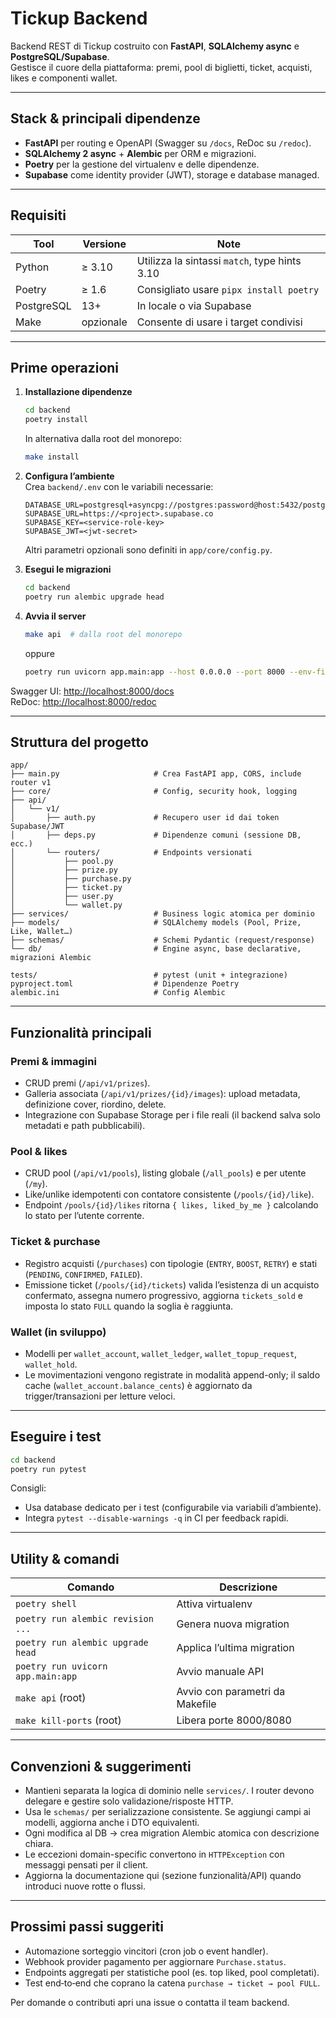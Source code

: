 # Tickup Backend

Backend REST di Tickup costruito con **FastAPI**, **SQLAlchemy async** e **PostgreSQL/Supabase**.  
Gestisce il cuore della piattaforma: premi, pool di biglietti, ticket, acquisti, likes e componenti wallet.

---

## Stack & principali dipendenze

- **FastAPI** per routing e OpenAPI (Swagger su `/docs`, ReDoc su `/redoc`).
- **SQLAlchemy 2 async** + **Alembic** per ORM e migrazioni.
- **Poetry** per la gestione del virtualenv e delle dipendenze.
- **Supabase** come identity provider (JWT), storage e database managed.

---

## Requisiti

| Tool      | Versione | Note                                          |
|-----------|----------|-----------------------------------------------|
| Python    | ≥ 3.10   | Utilizza la sintassi `match`, type hints 3.10 |
| Poetry    | ≥ 1.6    | Consigliato usare `pipx install poetry`       |
| PostgreSQL| 13+      | In locale o via Supabase                      |
| Make      | opzionale| Consente di usare i target condivisi          |

---

## Prime operazioni

1. **Installazione dipendenze**
   ```bash
   cd backend
   poetry install
   ```
   In alternativa dalla root del monorepo:
   ```bash
   make install
   ```

2. **Configura l’ambiente**  
   Crea `backend/.env` con le variabili necessarie:
   ```dotenv
   DATABASE_URL=postgresql+asyncpg://postgres:password@host:5432/postgres
   SUPABASE_URL=https://<project>.supabase.co
   SUPABASE_KEY=<service-role-key>
   SUPABASE_JWT=<jwt-secret>
   ```
   Altri parametri opzionali sono definiti in `app/core/config.py`.

3. **Esegui le migrazioni**
   ```bash
   cd backend
   poetry run alembic upgrade head
   ```

4. **Avvia il server**
   ```bash
   make api  # dalla root del monorepo
   ```
   oppure
   ```bash
   poetry run uvicorn app.main:app --host 0.0.0.0 --port 8000 --env-file backend/.env --reload
   ```

Swagger UI: <http://localhost:8000/docs>  
ReDoc: <http://localhost:8000/redoc>

---

## Struttura del progetto

```
app/
├── main.py                     # Crea FastAPI app, CORS, include router v1
├── core/                       # Config, security hook, logging
├── api/
│   └── v1/
│       ├── auth.py             # Recupero user id dai token Supabase/JWT
│       ├── deps.py             # Dipendenze comuni (sessione DB, ecc.)
│       └── routers/            # Endpoints versionati
│           ├── pool.py
│           ├── prize.py
│           ├── purchase.py
│           ├── ticket.py
│           ├── user.py
│           └── wallet.py
├── services/                   # Business logic atomica per dominio
├── models/                     # SQLAlchemy models (Pool, Prize, Like, Wallet…)
├── schemas/                    # Schemi Pydantic (request/response)
└── db/                         # Engine async, base declarative, migrazioni Alembic

tests/                          # pytest (unit + integrazione)
pyproject.toml                  # Dipendenze Poetry
alembic.ini                     # Config Alembic
```

---

## Funzionalità principali

### Premi & immagini

- CRUD premi (`/api/v1/prizes`).
- Galleria associata (`/api/v1/prizes/{id}/images`): upload metadata, definizione cover, riordino, delete.
- Integrazione con Supabase Storage per i file reali (il backend salva solo metadati e path pubblicabili).

### Pool & likes

- CRUD pool (`/api/v1/pools`), listing globale (`/all_pools`) e per utente (`/my`).
- Like/unlike idempotenti con contatore consistente (`/pools/{id}/like`).
- Endpoint `/pools/{id}/likes` ritorna `{ likes, liked_by_me }` calcolando lo stato per l’utente corrente.

### Ticket & purchase

- Registro acquisti (`/purchases`) con tipologie (`ENTRY`, `BOOST`, `RETRY`) e stati (`PENDING`, `CONFIRMED`, `FAILED`).
- Emissione ticket (`/pools/{id}/tickets`) valida l’esistenza di un acquisto confermato, assegna numero progressivo, aggiorna `tickets_sold` e imposta lo stato `FULL` quando la soglia è raggiunta.

### Wallet (in sviluppo)

- Modelli per `wallet_account`, `wallet_ledger`, `wallet_topup_request`, `wallet_hold`.
- Le movimentazioni vengono registrate in modalità append-only; il saldo cache (`wallet_account.balance_cents`) è aggiornato da trigger/transazioni per letture veloci.

---

## Eseguire i test

```bash
cd backend
poetry run pytest
```

Consigli:
- Usa database dedicato per i test (configurabile via variabili d’ambiente).
- Integra `pytest --disable-warnings -q` in CI per feedback rapidi.

---

## Utility & comandi

| Comando                              | Descrizione                                    |
|--------------------------------------|------------------------------------------------|
| `poetry shell`                       | Attiva virtualenv                              |
| `poetry run alembic revision ...`    | Genera nuova migration                         |
| `poetry run alembic upgrade head`    | Applica l’ultima migration                     |
| `poetry run uvicorn app.main:app`    | Avvio manuale API                              |
| `make api` (root)                    | Avvio con parametri da Makefile                |
| `make kill-ports` (root)             | Libera porte 8000/8080                         |

---

## Convenzioni & suggerimenti

- Mantieni separata la logica di dominio nelle `services/`. I router devono delegare e gestire solo validazione/risposte HTTP.
- Usa le `schemas/` per serializzazione consistente. Se aggiungi campi ai modelli, aggiorna anche i DTO equivalenti.
- Ogni modifica al DB → crea migration Alembic atomica con descrizione chiara.
- Le eccezioni domain-specific convertono in `HTTPException` con messaggi pensati per il client.
- Aggiorna la documentazione qui (sezione funzionalità/API) quando introduci nuove rotte o flussi.

---

## Prossimi passi suggeriti

- Automazione sorteggio vincitori (cron job o event handler).
- Webhook provider pagamento per aggiornare `Purchase.status`.
- Endpoints aggregati per statistiche pool (es. top liked, pool completati).
- Test end‑to‑end che coprano la catena `purchase → ticket → pool FULL`.

Per domande o contributi apri una issue o contatta il team backend.
